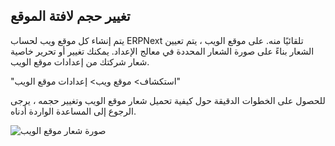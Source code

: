 ## تغيير حجم لافتة الموقع

يتم إنشاء كل موقع ويب لحساب ERPNext تلقائيًا منه. على موقع الويب ، يتم تعيين الشعار بناءً على صورة الشعار المحددة في معالج الإعداد. يمكنك تغيير أو تحرير خاصية شعار شركتك من إعدادات موقع الويب.

"استكشاف> موقع ويب> إعدادات موقع الويب"

للحصول على الخطوات الدقيقة حول كيفية تحميل شعار موقع الويب وتغيير حجمه ، يرجى الرجوع إلى المساعدة الواردة أدناه.

![صورة شعار موقع الويب](https://docs.erpnext.com/files/brand-logo.gif)
